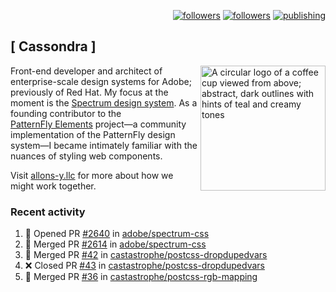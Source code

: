 <p align="right"><a rel="me" href="https://front-end.social/@castastrophe">
    <img alt="followers" title="Follow me on Mastodon" src="https://img.shields.io/mastodon/follow/109297102751309835?domain=https%3A%2F%2Ffront-end.social&label=Follow&logo=mastodon&logoColor=white&style=for-the-badge&labelColor=008080&color=006969"/></a>
  <a href="https://codepen.io/castastrophe/">
    <img alt="followers" title="Follow me on CodePen" src="https://img.shields.io/badge/23-1?color=640464&labelColor=7c007c&style=for-the-badge&logo=codepen&label=Follow"/></a>
<a href="https://castastrophe.medium.com/">
    <img alt="publishing" title="View articles on Medium" src="https://img.shields.io/badge/107-1?color=666&labelColor=444&label=subscribe&logo=medium&logoColor=white&style=for-the-badge"/></a>
</p>

## [&nbsp;Cassondra&nbsp;]

<img align="right" src="https://github-production-user-asset-6210df.s3.amazonaws.com/1840295/253016758-ba468774-1cd3-42c2-8f43-947b5eeb5edf.png" height="200" alt="A circular logo of a coffee cup viewed from above; abstract, dark outlines with hints of teal and creamy tones">

Front-end developer and architect of enterprise-scale design systems for Adobe; previously of Red Hat. My focus at the moment is the [Spectrum design system](https://github.com/adobe/spectrum-css). As a founding contributor to the [PatternFly&nbsp;Elements](https://github.com/patternfly/patternfly-elements) project&mdash;a community implementation of the PatternFly design system&mdash;I became intimately familiar with the nuances of styling web components.

Visit [allons-y.llc](http://allons-y.llc/) for more about how we might work together.

### Recent activity

<!--START_SECTION:activity-->
1. 💪 Opened PR [#2640](https://github.com/adobe/spectrum-css/pull/2640) in [adobe/spectrum-css](https://github.com/adobe/spectrum-css)
2. 🎉 Merged PR [#2614](https://github.com/adobe/spectrum-css/pull/2614) in [adobe/spectrum-css](https://github.com/adobe/spectrum-css)
3. 🎉 Merged PR [#42](https://github.com/castastrophe/postcss-dropdupedvars/pull/42) in [castastrophe/postcss-dropdupedvars](https://github.com/castastrophe/postcss-dropdupedvars)
4. ❌ Closed PR [#43](https://github.com/castastrophe/postcss-dropdupedvars/pull/43) in [castastrophe/postcss-dropdupedvars](https://github.com/castastrophe/postcss-dropdupedvars)
5. 🎉 Merged PR [#36](https://github.com/castastrophe/postcss-rgb-mapping/pull/36) in [castastrophe/postcss-rgb-mapping](https://github.com/castastrophe/postcss-rgb-mapping)
<!--END_SECTION:activity-->
